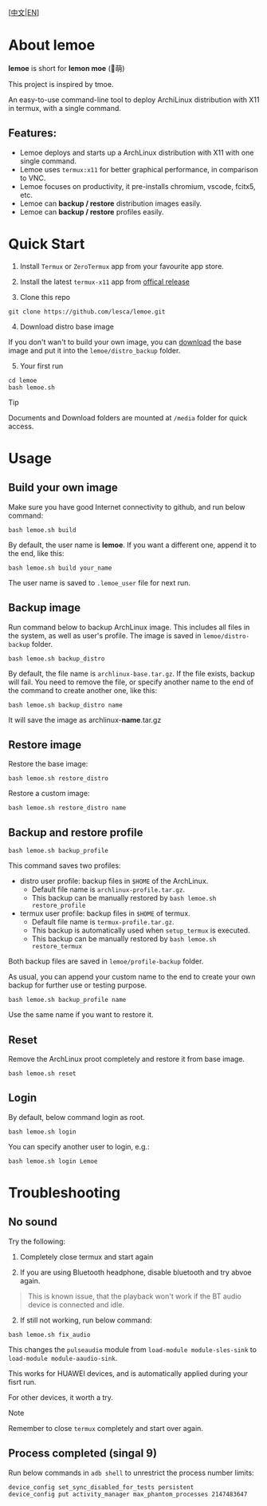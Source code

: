 [[中文](README_CN.md)|[EN](README.md)]

# About **lemoe**

**lemoe** is short for **lemon moe** (🍋萌)

This project is inspired by tmoe.

An easy-to-use command-line tool to deploy ArchiLinux distribution with X11 in termux, with a single command. 

## Features:

* Lemoe deploys and starts up a ArchLinux distribution with X11 with one single command.
* Lemoe uses `termux:x11` for better graphical performance, in comparison to VNC.
* Lemoe focuses on productivity, it pre-installs chromium, vscode, fcitx5, etc.
* Lemoe can **backup / restore** distribution images easily.
* Lemoe can **backup / restore** profiles easily.



# Quick Start

1. Install `Termux` or `ZeroTermux` app from your favourite app store.

2. Install the latest `termux-x11` app from [offical release](https://github.com/termux/termux-x11/releases)

3. Clone this repo

```
git clone https://github.com/lesca/lemoe.git
```

4. Download distro base image

If you don't wan't to build your own image, you can [download](https://github.com/lesca/lemoe/wiki/Download) the base image and put it into the `lemoe/distro_backup` folder.

5. Your first run

```
cd lemoe
bash lemoe.sh
```

> [!TIP]
> Documents and Download folders are mounted at `/media` folder for quick access.

# Usage

## Build your own image

Make sure you have good Internet connectivity to github, and run below command:

```
bash lemoe.sh build
``` 

By default, the user name is **lemoe**. If you want a different one, append it to the end, like this:

```
bash lemoe.sh build your_name
```

The user name is saved to `.lemoe_user` file for next run.

## Backup image

Run command below to backup ArchLinux image. This includes all files in the system, as well as user's profile. The image is saved in `lemoe/distro-backup` folder.

```
bash lemoe.sh backup_distro
```

By default, the file name is `archlinux-base.tar.gz`. If the file exists, backup will fail. You need to remove the file, or specify another name to the end of the command to create another one, like this:

```
bash lemoe.sh backup_distro name
```

It will save the image as archlinux-**name**.tar.gz

## Restore image

Restore the base image:

```
bash lemoe.sh restore_distro
```

Restore a custom image:

```
bash lemoe.sh restore_distro name
```

## Backup and restore profile

```
bash lemoe.sh backup_profile
```

This command saves two profiles:

* distro user profile: backup files in `$HOME` of the ArchLinux. 
  * Default file name is `archlinux-profile.tar.gz`.
  * This backup can be manually restored by `bash lemoe.sh restore_profile`
* termux user profile: backup files in `$HOME` of termux.
  * Default file name is `termux-profile.tar.gz`.
  * This backup is automatically used when `setup_termux` is executed. 
  * This backup can be manually restored by `bash lemoe.sh restore_termux`

Both backup files are saved in `lemoe/profile-backup` folder.

As usual, you can append your custom name to the end to create your own backup for further use or testing purpose. 

```
bash lemoe.sh backup_profile name
```

Use the same name if you want to restore it.

## Reset

Remove the ArchLinux proot completely and restore it from base image.

```
bash lemoe.sh reset
```

## Login 

By default, below command login as root.

```
bash lemoe.sh login
```

You can specify another user to login, e.g.:

```
bash lemoe.sh login Lemoe
```


# Troubleshooting

## No sound

Try the following:

1. Completely close termux and start again

2. If you are using Bluetooth headphone, disable bluetooth and try abvoe again.

> This is known issue, that the playback won't work if the BT audio device is connected and idle.

2. If still not working, run below command:

```
bash lemoe.sh fix_audio
```

This changes the `pulseaudio` module from `load-module module-sles-sink` to `load-module module-aaudio-sink`.

This works for HUAWEI devices, and is automatically applied during your fisrt run. 

For other devices, it worth a try. 

> [!NOTE]
> Remember to close `termux` completely and start over again. 

## Process completed (singal 9)

Run below commands in `adb shell` to unrestrict the process number limits:

```
device_config set_sync_disabled_for_tests persistent
device_config put activity_manager max_phantom_processes 2147483647
```